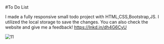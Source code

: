 #To Do List

I made a fully responsive small todo project with HTML,CSS,Bootstrap,JS. I utilized the local storage to save the changes.
You can also check the website and give me a feedback! https://lnkd.in/dh4G6CyU

![11](https://user-images.githubusercontent.com/97403560/221991653-1d5e0e6e-9546-41ce-83a5-a40e3f159434.png)
